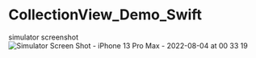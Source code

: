 # CollectionView_Demo_Swift
simulator screenshot 
![Simulator Screen Shot - iPhone 13 Pro Max - 2022-08-04 at 00 33 19](https://user-images.githubusercontent.com/80730419/182690011-32bd09ea-b8d1-4d56-bee5-c53a593182ae.png)
